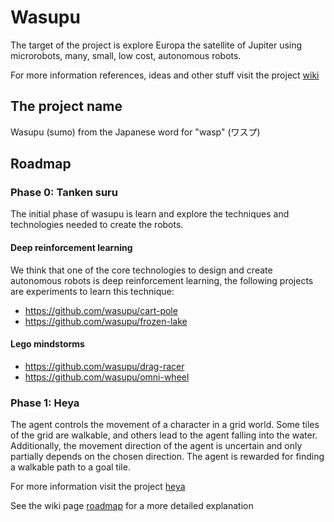# Wasupu

The target of the project is explore Europa the satellite of Jupiter using microrobots, many, small, low cost, autonomous robots.

For more information references, ideas and other stuff visit the project [wiki](https://github.com/wasupu/wasupu/wiki)

## The project name

Wasupu (sumo) from the Japanese word for "wasp" (ワスプ)

## Roadmap

### Phase 0: Tanken suru

The initial phase of wasupu is learn and explore the techniques and technologies needed to create the robots.

#### Deep reinforcement learning

We think that one of the core technologies to design and create autonomous robots is deep reinforcement learning, the following projects are experiments to learn this technique:

* https://github.com/wasupu/cart-pole
* https://github.com/wasupu/frozen-lake

#### Lego mindstorms

* https://github.com/wasupu/drag-racer
* https://github.com/wasupu/omni-wheel

### Phase 1: Heya

The agent controls the movement of a character in a grid world. Some tiles of the grid are walkable, and others lead to the agent falling into the water. Additionally, the movement direction of the agent is uncertain and only partially depends on the chosen direction. The agent is rewarded for finding a walkable path to a goal tile.

For more information visit the project [heya](https://github.com/wasupu/heya)

See the wiki page [roadmap](https://github.com/wasupu/wasupu/wiki/Roadmap) for a more detailed explanation

